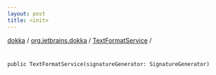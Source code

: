 ```yaml
---
layout: post
title: <init>
---
```

[dokka](../../index.md) / [org.jetbrains.dokka](../index.md) / [TextFormatService](index.md) / [<init>](_init_.md)

# <init>

```
public TextFormatService(signatureGenerator: SignatureGenerator)
```
